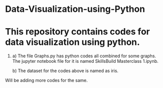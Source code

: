 # Data-Visualization-using-Python

<h1>This repository contains codes for data visualization using python. </h1>

1. a) The file Graphs.py has python codes all combined for some graphs. The jupyter notebook file for it is named SkillsBuild Masterclass 1.ipynb.

   b) The dataset for the codes above is named as iris.

Will be adding more codes for the same.
